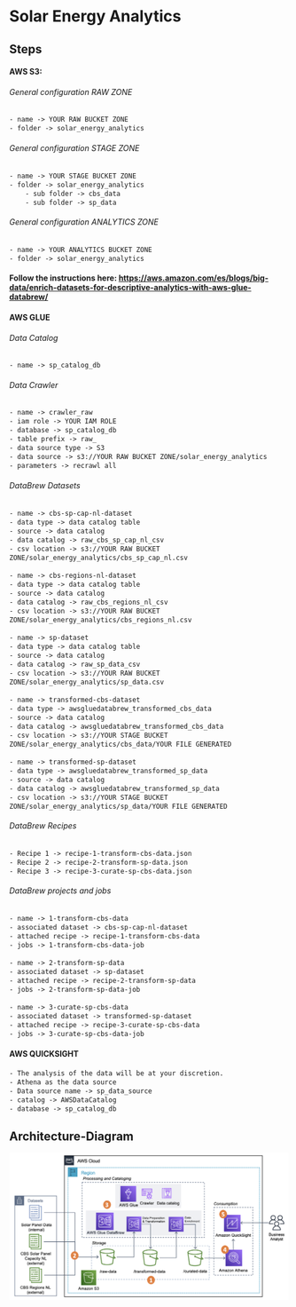 # Solar Energy Analytics
## Steps

#### AWS S3:
###### General configuration RAW ZONE
    - name -> YOUR RAW BUCKET ZONE
    - folder -> solar_energy_analytics 

###### General configuration STAGE ZONE
    - name -> YOUR STAGE BUCKET ZONE
    - folder -> solar_energy_analytics
        - sub folder -> cbs_data 
        - sub folder -> sp_data

###### General configuration ANALYTICS ZONE
    - name -> YOUR ANALYTICS BUCKET ZONE
    - folder -> solar_energy_analytics 

#### Follow the instructions here: https://aws.amazon.com/es/blogs/big-data/enrich-datasets-for-descriptive-analytics-with-aws-glue-databrew/

#### AWS GLUE
###### Data Catalog
    - name -> sp_catalog_db

###### Data Crawler
    - name -> crawler_raw
    - iam role -> YOUR IAM ROLE
    - database -> sp_catalog_db
    - table prefix -> raw_
    - data source type -> S3
    - data source -> s3://YOUR RAW BUCKET ZONE/solar_energy_analytics 
    - parameters -> recrawl all

###### DataBrew Datasets
    - name -> cbs-sp-cap-nl-dataset
    - data type -> data catalog table
    - source -> data catalog
    - data catalog -> raw_cbs_sp_cap_nl_csv
    - csv location -> s3://YOUR RAW BUCKET ZONE/solar_energy_analytics/cbs_sp_cap_nl.csv

    - name -> cbs-regions-nl-dataset
    - data type -> data catalog table
    - source -> data catalog
    - data catalog -> raw_cbs_regions_nl_csv
    - csv location -> s3://YOUR RAW BUCKET ZONE/solar_energy_analytics/cbs_regions_nl.csv

    - name -> sp-dataset
    - data type -> data catalog table
    - source -> data catalog
    - data catalog -> raw_sp_data_csv
    - csv location -> s3://YOUR RAW BUCKET ZONE/solar_energy_analytics/sp_data.csv

    - name -> transformed-cbs-dataset
    - data type -> awsgluedatabrew_transformed_cbs_data
    - source -> data catalog
    - data catalog -> awsgluedatabrew_transformed_cbs_data
    - csv location -> s3://YOUR STAGE BUCKET ZONE/solar_energy_analytics/cbs_data/YOUR FILE GENERATED

    - name -> transformed-sp-dataset
    - data type -> awsgluedatabrew_transformed_sp_data
    - source -> data catalog
    - data catalog -> awsgluedatabrew_transformed_sp_data
    - csv location -> s3://YOUR STAGE BUCKET ZONE/solar_energy_analytics/sp_data/YOUR FILE GENERATED

###### DataBrew Recipes
    - Recipe 1 -> recipe-1-transform-cbs-data.json
    - Recipe 2 -> recipe-2-transform-sp-data.json
    - Recipe 3 -> recipe-3-curate-sp-cbs-data.json

###### DataBrew projects and jobs
    - name -> 1-transform-cbs-data
    - associated dataset -> cbs-sp-cap-nl-dataset
    - attached recipe -> recipe-1-transform-cbs-data
    - jobs -> 1-transform-cbs-data-job

    - name -> 2-transform-sp-data
    - associated dataset -> sp-dataset
    - attached recipe -> recipe-2-transform-sp-data
    - jobs -> 2-transform-sp-data-job

    - name -> 3-curate-sp-cbs-data
    - associated dataset -> transformed-sp-dataset
    - attached recipe -> recipe-3-curate-sp-cbs-data
    - jobs -> 3-curate-sp-cbs-data-job

#### AWS QUICKSIGHT
    - The analysis of the data will be at your discretion.
    - Athena as the data source
    - Data source name -> sp_data_source
    - catalog -> AWSDataCatalog
    - database -> sp_catalog_db

## Architecture-Diagram
![Architecture-Diagram](diagram-aws.png)